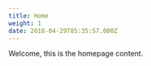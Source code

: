```yaml
---
title: Home
weight: 1
date: 2018-04-29T05:35:57.000Z
---
```

Welcome, this is the homepage content.
